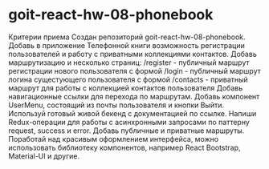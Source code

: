 # goit-react-hw-08-phonebook

Критерии приема
Создан репозиторий goit-react-hw-08-phonebook.
Добавь в приложение Телефонной книги возможность регистрации пользователей и работу с приватными коллекциями контактов.
Добавь маршрутизацию и несколько страниц:
/register - публичный маршрут регистрации нового пользователя с формой
/login - публичный маршрут логина сущестующего пользователя с формой
/contacts - приватный маршрут для работы с коллекцией контактов пользователя
Добавь навигационные ссылки для перехода по маршрутам.
Добавь компонент UserMenu, состоящий из почты пользователя и кнопки Выйти.
Используй готовый живой бекенд с документацией по ссылке.
Напиши Redux-операции для работы с асинхронными запросами по паттерну request, success и error.
Добавь публичные и приватные маршруты.
Поработай над красивым оформлением интерфейса, можно использовать библиотеку компонентов, например React Bootstrap, Material-UI и другие.
